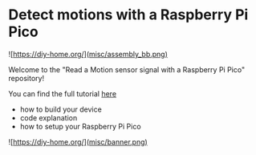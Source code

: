 # Detect motions with a Raspberry Pi Pico

![https://diy-home.org/](misc/assembly_bb.png)

Welcome to the "Read a Motion sensor signal with a Raspberry Pi Pico" 
repository!

You can find the full tutorial [here](https://diy-home.org/2023/02/14/detect-motions-with-a-raspberry-pi-pico/)
- how to build your device
- code explanation
- how to setup your Raspberry Pi Pico

![https://diy-home.org/](misc/banner.png)
